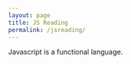 ```yaml
---
layout: page
title: JS Reading
permalink: /jsreading/
---
```


Javascript is a functional language.

